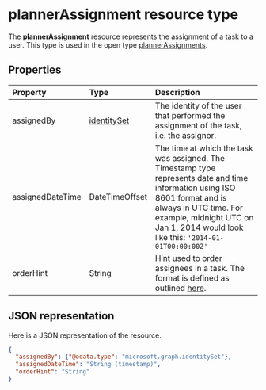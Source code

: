 # plannerAssignment resource type

The **plannerAssignment** resource represents the assignment of a task to a user. This type is used in the open type [plannerAssignments](plannerassignments.md).


## Properties
| Property	   | Type	|Description|
|:---------------|:--------|:----------|
|assignedBy|[identitySet](identityset.md)|The identity of the user that performed the assignment of the task, i.e. the assignor.|
|assignedDateTime|DateTimeOffset|The time at which the task was assigned. The Timestamp type represents date and time information using ISO 8601 format and is always in UTC time. For example, midnight UTC on Jan 1, 2014 would look like this: `'2014-01-01T00:00:00Z'`|
|orderHint|String|Hint used to order assignees in a task. The format is defined as outlined [here](planner_order_hint_format.md).|

## JSON representation
Here is a JSON representation of the resource.

<!-- {
  "blockType": "resource",
  "optionalProperties": [

  ],
  "@odata.type": "microsoft.graph.plannerAssignment"
}-->

```json
{
  "assignedBy": {"@odata.type": "microsoft.graph.identitySet"},
  "assignedDateTime": "String (timestamp)",
  "orderHint": "String"
}

```

<!-- uuid: 8fcb5dbc-d5aa-4681-8e31-b001d5168d79
2015-10-25 14:57:30 UTC -->
<!-- {
  "type": "#page.annotation",
  "description": "plannerAssignment resource",
  "keywords": "",
  "section": "documentation",
  "tocPath": ""
}-->
